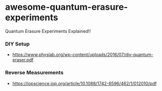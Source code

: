 # awesome-quantum-erasure-experiments
Quantum Erasure Experiments Explained!!


### DIY Setup
- https://www.physlab.org/wp-content/uploads/2016/07/diy-quantum-eraser.pdf

### Reverse Measurements
- https://iopscience.iop.org/article/10.1088/1742-6596/462/1/012010/pdf
